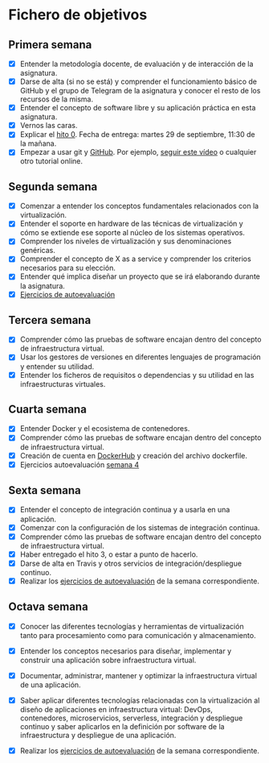 # Fichero de objetivos

## Primera semana

- [x] Entender la metodología docente, de evaluación y de interacción de la asignatura.
- [x] Darse de alta (si no se está) y comprender el funcionamiento básico de GitHub y el grupo de Telegram de la asignatura y conocer el resto de los recursos de la misma.
- [x] Entender el concepto de software libre y su aplicación práctica en esta asignatura.
- [x] Vernos las caras.
- [x] Explicar el [hito 0](http://jj.github.io/IV/documentos/proyecto/0.Repositorio). Fecha de entrega: martes 29 de septiembre, 11:30 de la mañana.
- [x] Empezar a usar git y [GitHub](https://github.com/). Por ejemplo, [seguir este vídeo](https://www.youtube.com/watch?v=gmXyJI01qa8) o cualquier otro tutorial online.

## Segunda semana

- [x] Comenzar a entender los conceptos fundamentales relacionados con la virtualización.
- [x] Entender el soporte en hardware de las técnicas de virtualización y cómo se extiende ese soporte al núcleo de los sistemas operativos.
- [x] Comprender los niveles de virtualización y sus denominaciones genéricas.
- [x] Comprender el concepto de X as a service y comprender los criterios necesarios para su elección.
- [x] Entender qué implica diseñar un proyecto que se irá elaborando durante la asignatura.
- [x] [Ejercicios de autoevaluación](https://github.com/FranToBa/Autoevaluacion-IV)

## Tercera semana

- [x] Comprender cómo las pruebas de software encajan dentro del concepto de infraestructura virtual. 
- [x] Usar los gestores de versiones en diferentes lenguajes de programación y entender su utilidad.
- [x] Entender los ficheros de requisitos o dependencias y su utilidad en las infraestructuras virtuales.

## Cuarta semana

- [x] Entender Docker y el ecosistema de contenedores.
- [x] Comprender cómo las pruebas de software encajan dentro del concepto de infraestructura virtual.
- [x] Creación de cuenta en [DockerHub](https://hub.docker.com/) y creación del archivo dockerfile.
- [x] Ejercicios autoevaluación [semana 4](https://github.com/FranToBa/Autoevaluacion-IV/blob/main/docs/s4.md)

## Sexta semana


- [x] Entender el concepto de integración continua y a usarla en una aplicación.
- [x] Comenzar con la configuración de los sistemas de integración continua.
- [x] Comprender cómo las pruebas de software encajan dentro del concepto de infraestructura virtual.
- [x] Haber entregado el hito 3, o estar a punto de hacerlo.
- [x] Darse de alta en Travis y otros servicios de integración/despliegue continuo.
- [x] Realizar los [ejercicios de autoevaluación](https://github.com/FranToBa/Autoevaluacion-IV/blob/main/docs/s6.md) de la semana correspondiente.

## Octava semana

- [x] Conocer las diferentes tecnologías y herramientas de virtualización tanto para procesamiento como para comunicación y almacenamiento.
- [x] Entender los conceptos necesarios para diseñar, implementar y construir una aplicación sobre infraestructura virtual.
- [x] Documentar, administrar, mantener y optimizar la infraestructura virtual de una aplicación.
- [x] Saber aplicar diferentes tecnologías relacionadas con la virtualización al diseño de aplicaciones en infraestructura virtual: DevOps, contenedores, microservicios, serverless, integración y despliegue continuo y saber aplicarlos en la definición por software de la infraestructura y despliegue de una aplicación.
- [x] Realizar los [ejercicios de autoevaluación](https://github.com/FranToBa/Autoevaluacion-IV/blob/main/docs/s8.md) de la semana correspondiente.



